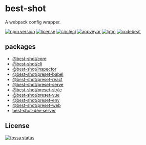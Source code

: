 # best-shot

A webpack config wrapper.

[![npm version][npm-badge]][npm-link]
[![license][github-badge]][github-link]
[![circleci][circleci-badge]][circleci-link]
[![appveyor][appveyor-badge]][appveyor-link]
[![lgtm][lgtm-badge]][lgtm-link]
[![codebeat][codebeat-badge]][codebeat-link]

## packages

- [@best-shot/core](./packages/core/)
- [@best-shot/cli](./packages/cli/)
- [@best-shot/inspector](./packages/inspector/)
- [@best-shot/preset-babel](./packages/preset-babel/)
- [@best-shot/preset-react](./packages/preset-react/)
- [@best-shot/preset-serve](./packages/preset-serve/)
- [@best-shot/preset-style](./packages/preset-style/)
- [@best-shot/preset-vue](./packages/preset-vue/)
- [@best-shot/preset-env](./packages/preset-env/)
- [@best-shot/preset-web](./packages/preset-web/)
- [best-shot-dev-server](./packages/dev-server/)

## License

[![fossa status][fossa-badge]][fossa-link]

[fossa-badge]: https://app.fossa.io/api/projects/git%2Bgithub.com%2FAirkro%2Fbest-shot.svg?type=large
[fossa-link]: https://app.fossa.io/projects/git%2Bgithub.com%2FAirkro%2Fbest-shot?ref=badge_large
[codebeat-badge]: https://img.shields.io/badge/codebeat-A-brightgreen.svg?style=flat-square
[codebeat-link]: https://codebeat.co/projects/github-com-airkro-best-shot-master
[appveyor-badge]: https://img.shields.io/appveyor/ci/Airkro/best-shot.svg?label=appveyor&logo=appveyor&style=flat-square
[appveyor-link]: https://ci.appveyor.com/project/Airkro/best-shot
[circleci-badge]: https://img.shields.io/circleci/project/github/Airkro/best-shot/master.svg?label=circleci&logo=circleci&style=flat-square
[circleci-link]: https://circleci.com/gh/Airkro/best-shot/tree/master
[github-badge]: https://img.shields.io/github/license/Airkro/best-shot.svg?logo=github&style=flat-square&colorB=blue
[github-link]: https://github.com/Airkro/best-shot
[lgtm-badge]: https://img.shields.io/lgtm/alerts/g/Airkro/best-shot.svg?logo=lgtm&style=flat-square
[lgtm-link]: https://lgtm.com/projects/g/Airkro/best-shot/alerts/
[npm-badge]: https://img.shields.io/badge/npm-best--shot-orange.svg?style=flat-square&logo=npm
[npm-link]: https://www.npmjs.com/org/best-shot
